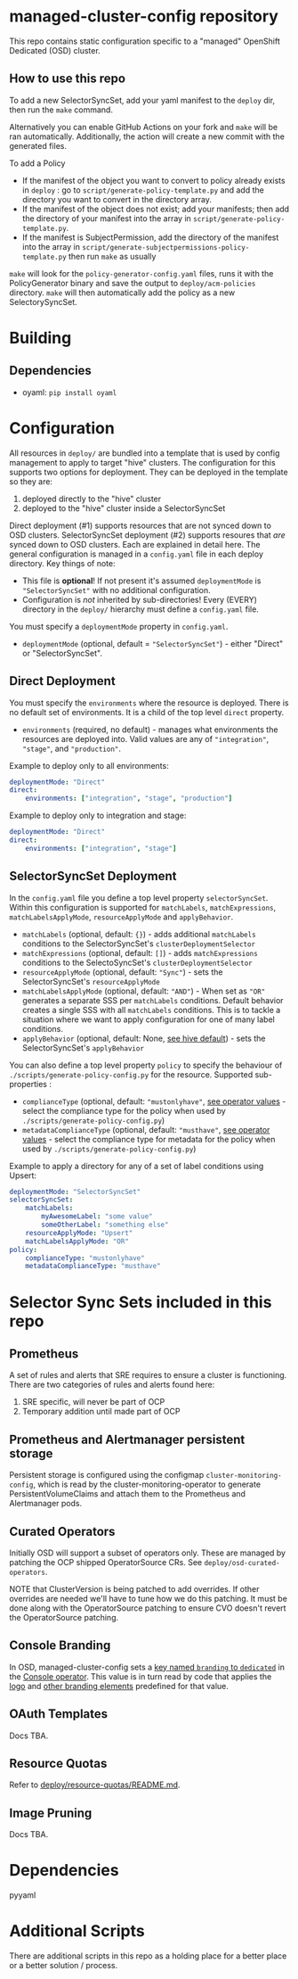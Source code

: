 # managed-cluster-config repository

This repo contains static configuration specific to a "managed" OpenShift Dedicated (OSD) cluster.

## How to use this repo

To add a new SelectorSyncSet, add your yaml manifest to the `deploy` dir, then run the `make` command.

Alternatively you can enable GitHub Actions on your fork and `make` will be ran automatically. Additionally,
the action will create a new commit with the generated files.

To add a Policy
- If the manifest of the object you want to convert to policy already exists in `deploy` : go to `script/generate-policy-template.py` and add the directory you want to convert in the directory array. 
- If the manifest of the object does not exist; add your manifests; then add the directory of your manifest into the array in `script/generate-policy-template.py`. 
- If the manifest is SubjectPermission, add the directory of the manifest into the array in `script/generate-subjectpermissions-policy-template.py` then run `make` as usually

`make` will look for the `policy-generator-config.yaml` files, runs it with the PolicyGenerator binary and save the output to `deploy/acm-policies` directory. `make` will then automatically
add the policy as a new SelectorySyncSet.

# Building

## Dependencies

- oyaml: `pip install oyaml`

# Configuration

All resources in `deploy/` are bundled into a template that is used by config management to apply to target "hive" clusters.  The configuration for this supports two options for deployment.  They can be deployed in the template so they are:

1. deployed directly to the "hive" cluster
2. deployed to the "hive" cluster inside a SelectorSyncSet

Direct deployment (#1) supports resources that are not synced down to OSD clusters.  SelectorSyncSet deployment (#2) supports resoures that _are_ synced down to OSD clusters.  Each are explained in detail here.  The general configuration is managed in a `config.yaml` file in each deploy directory.  Key things of note:

* This file is **optional**!  If not present it's assumed `deploymentMode` is `"SelectorSyncSet"` with no additional configuration.
* Configuration is _not_ inherited by sub-directories!  Every (EVERY) directory in the `deploy/` hierarchy must define a `config.yaml` file.

You must specify a `deploymentMode` property in `config.yaml`.

* `deploymentMode` (optional, default = `"SelectorSyncSet"`) - either "Direct" or "SelectorSyncSet".

## Direct Deployment

You must specify the `environments` where the resource is deployed.  There is no default set of environments.  It is a child of the top level `direct` property.

* `environments` (required, no default) - manages what environments the resources are deployed into.  Valid values are any of `"integration"`, `"stage"`, and `"production"`.

Example to deploy only to all environments:
```yaml
deploymentMode: "Direct"
direct:
    environments: ["integration", "stage", "production"]
```

Example to deploy only to integration and stage:
```yaml
deploymentMode: "Direct"
direct:
    environments: ["integration", "stage"]
```

## SelectorSyncSet Deployment

In the `config.yaml` file you define a top level property `selectorSyncSet`.  Within this configuration is supported for `matchLabels`, `matchExpressions`, `matchLabelsApplyMode`, `resourceApplyMode` and `applyBehavior`.

* `matchLabels` (optional, default: `{}`) - adds additional `matchLabels` conditions to the SelectorSyncSet's `clusterDeploymentSelector`
* `matchExpressions` (optional, default: `[]`) - adds `matchExpressions` conditions to the SelectoSyncSet's `clusterDeploymentSelector`
* `resourceApplyMode` (optional, default: `"Sync"`) - sets the SelectorSyncSet's `resourceApplyMode`
* `matchLabelsApplyMode` (optional, default: `"AND"`) - When set as `"OR"` generates a separate SSS per `matchLabels` conditions. Default behavior creates a single SSS with all `matchLabels` conditions.  This is to tackle a situation where we want to apply configuration for one of many label conditions.
* `applyBehavior` (optional, default: None, [see hive default](https://github.com/openshift/hive/blob/master/config/crds/hive.openshift.io_selectorsyncsets.yaml)) - sets the SelectorSyncSet's `applyBehavior`

You can also define a top level property `policy` to specify the behaviour of `./scripts/generate-policy-config.py` for the resource. Supported sub-properties : 
* `complianceType` (optional, default: `"mustonlyhave"`, [see operator values](https://github.com/open-cluster-management-io/config-policy-controller/blob/main/api/v1/configurationpolicy_types.go) - select the compliance type for the policy when used by `./scripts/generate-policy-config.py`)
* `metadataComplianceType` (optional, default: `"musthave"`, [see operator values](https://github.com/open-cluster-management-io/config-policy-controller/blob/main/api/v1/configurationpolicy_types.go) - select the compliance type for metadata for the policy when used by `./scripts/generate-policy-config.py`)

Example to apply a directory for any of a set of label conditions using Upsert:
```yaml
deploymentMode: "SelectorSyncSet"
selectorSyncSet:
    matchLabels:
        myAwesomeLabel: "some value"
        someOtherLabel: "something else"
    resourceApplyMode: "Upsert"
    matchLabelsApplyMode: "OR"
policy:
    complianceType: "mustonlyhave"
    metadataComplianceType: "musthave"
```

# Selector Sync Sets included in this repo

## Prometheus

A set of rules and alerts that SRE requires to ensure a cluster is functioning.  There are two categories of rules and alerts found here:

1. SRE specific, will never be part of OCP
2. Temporary addition until made part of OCP

## Prometheus and Alertmanager persistent storage

Persistent storage is configured using the configmap `cluster-monitoring-config`, which is read by the cluster-monitoring-operator to generate PersistentVolumeClaims and attach them to the Prometheus and Alertmanager pods.

## Curated Operators

Initially OSD will support a subset of operators only.  These are managed by patching the OCP shipped OperatorSource CRs.  See `deploy/osd-curated-operators`.

NOTE that ClusterVersion is being patched to add overrides.  If other overrides are needed we'll have to tune how we do this patching.  It must be done along with the OperatorSource patching to ensure CVO doesn't revert the OperatorSource patching.

## Console Branding

In OSD, managed-cluster-config sets a [key named `branding` to `dedicated`](https://github.com/openshift/managed-cluster-config/blob/master/deploy/osd-console-branding/osd-branding.console.Patch.yaml) in the [Console operator](https://github.com/openshift/api/blob/master/operator/v1/types_console.go#L89-L135). This value is in turn read by code that applies the [logo](https://github.com/openshift/console/blob/1572a985cc0753d7e2630984c5163170765e9487/frontend/public/components/masthead.jsx) and [other branding elements](https://github.com/openshift/console/search?p=2&q=dedicated) predefined for that value.

## OAuth Templates

Docs TBA.

## Resource Quotas

Refer to [deploy/resource-quotas/README.md](deploy/resource-quotas/README.md).

## Image Pruning

Docs TBA.

# Dependencies

pyyaml


# Additional Scripts

There are additional scripts in this repo as a holding place for a better place or a better solution / process.
